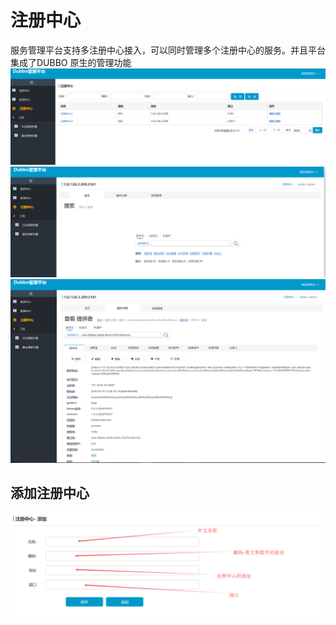 # 注册中心

服务管理平台支持多注册中心接入，可以同时管理多个注册中心的服务。并且平台集成了DUBBO 原生的管理功能
![](images/reg01.png)
![](images/reg02.png)
![](images/reg03.png)
## 添加注册中心

![](images/reg04.png)
